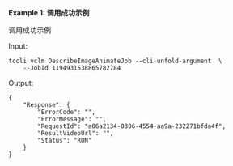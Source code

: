 **Example 1: 调用成功示例**

调用成功示例

Input: 

```
tccli vclm DescribeImageAnimateJob --cli-unfold-argument  \
    --JobId 1194931538865782784
```

Output: 
```
{
    "Response": {
        "ErrorCode": "",
        "ErrorMessage": "",
        "RequestId": "a06a2134-0306-4554-aa9a-232271bfda4f",
        "ResultVideoUrl": "",
        "Status": "RUN"
    }
}
```


